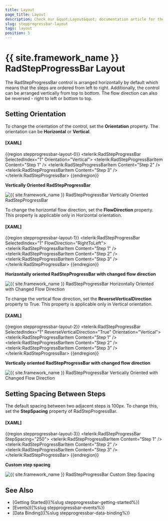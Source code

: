 ```yaml
---
title: Layout
page_title: Layout
description: Check our &quot;Layout&quot; documentation article for the RadStepProgressBar WPF control.
slug: stepprogressbar-layout
tags: layout
position: 5
---
```


# {{ site.framework_name }} RadStepProgressBar Layout

The RadStepProgressBar control is arranged horizontally by default which means that the steps are ordered from left to right. Additionally, the control can be arranged vertically from top to bottom. The flow direction can also be reversed - right to left or bottom to top.

## Setting Orientation

To change the orientation of the control, set the __Orientation__ property. The orientation can be __Horizontal__ or __Vertical__.

#### __[XAML]__
{{region stepprogressbar-layout-0}}
	<telerik:RadStepProgressBar SelectedIndex="1" Orientation="Vertical">
		<telerik:RadStepProgressBarItem Content="Step 1" />
		<telerik:RadStepProgressBarItem Content="Step 2" />
		<telerik:RadStepProgressBarItem Content="Step 3" />
	</telerik:RadStepProgressBar>
{{endregion}}

__Vertically Oriented RadStepProgressBar__  

![{{ site.framework_name }} RadStepProgressBar Vertically Oriented RadStepProgressBar](images/stepprogressbar-layout-0.png)

To change the horizontal flow direction, set the __FlowDirection__ property. This property is applicable only in Horizontal orientation.

#### __[XAML]__
{{region stepprogressbar-layout-1}}
	<telerik:RadStepProgressBar SelectedIndex="1" FlowDirection="RightToLeft">
		<telerik:RadStepProgressBarItem Content="Step 1" />
		<telerik:RadStepProgressBarItem Content="Step 2" />
		<telerik:RadStepProgressBarItem Content="Step 3" />
	</telerik:RadStepProgressBar>
{{endregion}}

__Horizontally oriented RadStepProgressBar with changed flow direction__  

![{{ site.framework_name }} RadStepProgressBar Horizontally Oriented with Changed Flow Direction](images/stepprogressbar-layout-1.png)

To change the vertical flow direction, set the __ReverseVerticalDirection__ property to True. This property is applicable only in Vertical orientation.

#### __[XAML]__
{{region stepprogressbar-layout-2}}
	<telerik:RadStepProgressBar SelectedIndex="1" ReverseVerticalDirection="True" Orientation="Vertical">
		<telerik:RadStepProgressBarItem Content="Step 1" />
		<telerik:RadStepProgressBarItem Content="Step 2" />
		<telerik:RadStepProgressBarItem Content="Step 3" />
	</telerik:RadStepProgressBar>
{{endregion}}

__Vertically oriented RadStepProgressBar with changed flow direction__  

![{{ site.framework_name }} RadStepProgressBar Vertically Oriented with Changed Flow Direction](images/stepprogressbar-layout-2.png)

## Setting Spacing Between Steps

The default spacing between two adjacent steps is 100px. To change this, set the __StepSpacing__ property of RadStepProgressBar.

#### __[XAML]__
{{region stepprogressbar-layout-3}}
	<telerik:RadStepProgressBar StepSpacing="250">
		<telerik:RadStepProgressBarItem Content="Step 1" />
		<telerik:RadStepProgressBarItem Content="Step 2" />
		<telerik:RadStepProgressBarItem Content="Step 3" />
	</telerik:RadStepProgressBar>
{{endregion}}

__Custom step spacing__  

![{{ site.framework_name }} RadStepProgressBar Custom Step Spacing](images/stepprogressbar-layout-3.png)

## See Also 
* [Getting Started]({%slug stepprogressbar-getting-started%})
* [Events]({%slug stepprogressbar-events%})
* [Data Binding]({%slug stepprogressbar-data-binding%})